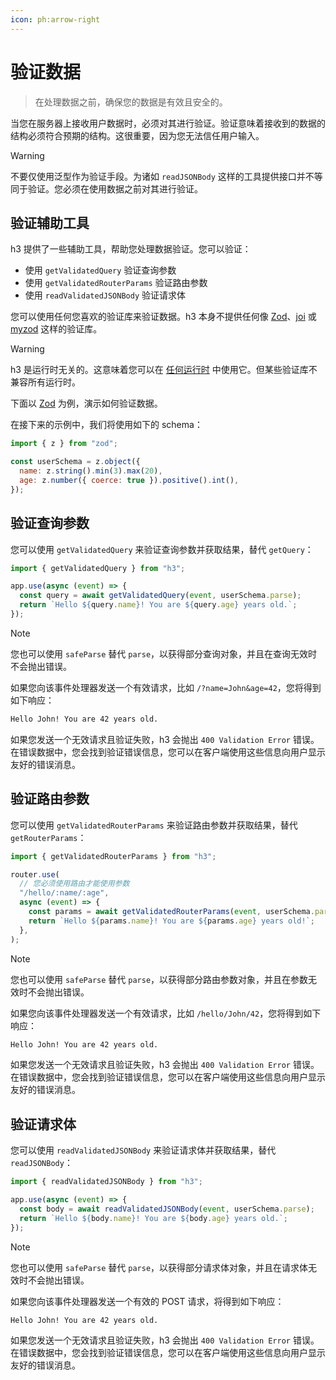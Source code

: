 ```yaml
---
icon: ph:arrow-right
---
```


# 验证数据

> 在处理数据之前，确保您的数据是有效且安全的。

当您在服务器上接收用户数据时，必须对其进行验证。验证意味着接收到的数据的结构必须符合预期的结构。这很重要，因为您无法信任用户输入。

> [!WARNING]
> 不要仅使用泛型作为验证手段。为诸如 `readJSONBody` 这样的工具提供接口并不等同于验证。您必须在使用数据之前对其进行验证。

## 验证辅助工具

h3 提供了一些辅助工具，帮助您处理数据验证。您可以验证：

- 使用 `getValidatedQuery` 验证查询参数
- 使用 `getValidatedRouterParams` 验证路由参数
- 使用 `readValidatedJSONBody` 验证请求体

您可以使用任何您喜欢的验证库来验证数据。h3 本身不提供任何像 [Zod](https://zod.dev)、[joi](https://joi.dev) 或 [myzod](https://github.com/davidmdm/myzod) 这样的验证库。

> [!WARNING]
> h3 是运行时无关的。这意味着您可以在 [任何运行时](/adapters) 中使用它。但某些验证库不兼容所有运行时。

下面以 [Zod](https://zod.dev) 为例，演示如何验证数据。

在接下来的示例中，我们将使用如下的 schema：

```js
import { z } from "zod";

const userSchema = z.object({
  name: z.string().min(3).max(20),
  age: z.number({ coerce: true }).positive().int(),
});
```

## 验证查询参数

您可以使用 `getValidatedQuery` 来验证查询参数并获取结果，替代 `getQuery`：

```js
import { getValidatedQuery } from "h3";

app.use(async (event) => {
  const query = await getValidatedQuery(event, userSchema.parse);
  return `Hello ${query.name}! You are ${query.age} years old.`;
});
```

> [!NOTE]
> 您也可以使用 `safeParse` 替代 `parse`，以获得部分查询对象，并且在查询无效时不会抛出错误。

如果您向该事件处理器发送一个有效请求，比如 `/?name=John&age=42`，您将得到如下响应：

```txt
Hello John! You are 42 years old.
```

如果您发送一个无效请求且验证失败，h3 会抛出 `400 Validation Error` 错误。在错误数据中，您会找到验证错误信息，您可以在客户端使用这些信息向用户显示友好的错误消息。

## 验证路由参数

您可以使用 `getValidatedRouterParams` 来验证路由参数并获取结果，替代 `getRouterParams`：

```js
import { getValidatedRouterParams } from "h3";

router.use(
  // 您必须使用路由才能使用参数
  "/hello/:name/:age",
  async (event) => {
    const params = await getValidatedRouterParams(event, userSchema.parse);
    return `Hello ${params.name}! You are ${params.age} years old!`;
  },
);
```

> [!NOTE]
> 您也可以使用 `safeParse` 替代 `parse`，以获得部分路由参数对象，并且在参数无效时不会抛出错误。

如果您向该事件处理器发送一个有效请求，比如 `/hello/John/42`，您将得到如下响应：

```txt
Hello John! You are 42 years old.
```

如果您发送一个无效请求且验证失败，h3 会抛出 `400 Validation Error` 错误。在错误数据中，您会找到验证错误信息，您可以在客户端使用这些信息向用户显示友好的错误消息。

## 验证请求体

您可以使用 `readValidatedJSONBody` 来验证请求体并获取结果，替代 `readJSONBody`：

```js
import { readValidatedJSONBody } from "h3";

app.use(async (event) => {
  const body = await readValidatedJSONBody(event, userSchema.parse);
  return `Hello ${body.name}! You are ${body.age} years old.`;
});
```

> [!NOTE]
> 您也可以使用 `safeParse` 替代 `parse`，以获得部分请求体对象，并且在请求体无效时不会抛出错误。

如果您向该事件处理器发送一个有效的 POST 请求，将得到如下响应：

```txt
Hello John! You are 42 years old.
```

如果您发送一个无效请求且验证失败，h3 会抛出 `400 Validation Error` 错误。在错误数据中，您会找到验证错误信息，您可以在客户端使用这些信息向用户显示友好的错误消息。